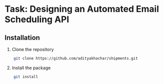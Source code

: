 # Task: Designing an Automated Email Scheduling API


## Installation
1. Clone the repository
```bash
    git clone https://github.com/adityakhachar/shipments.git
```

2. Install the package
```bash
    git install
```
